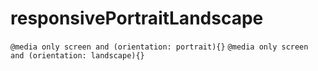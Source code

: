 # responsivePortraitLandscape

`@media only screen and (orientation: portrait){}` `@media only screen and (orientation: landscape){}`

